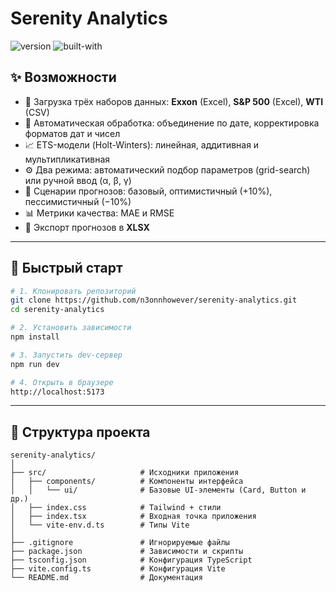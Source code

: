 # Serenity Analytics

![version](https://img.shields.io/badge/version-1.0.0-purple) 
![built-with](https://img.shields.io/badge/built%20with-React%20%2B%20TypeScript-%236F42C1)

## ✨ Возможности

- 📂 Загрузка трёх наборов данных: **Exxon** (Excel), **S&P 500** (Excel), **WTI** (CSV)  
- 🔄 Автоматическая обработка: объединение по дате, корректировка форматов дат и чисел  
- 📈 ETS-модели (Holt-Winters): линейная, аддитивная и мультипликативная  
- ⚙️ Два режима: автоматический подбор параметров (grid-search) или ручной ввод (α, β, γ)  
- 🔮 Сценарии прогнозов: базовый, оптимистичный (+10%), пессимистичный (−10%)  
- 📊 Метрики качества: MAE и RMSE  
- 💾 Экспорт прогнозов в **XLSX**  

---

## 🚀 Быстрый старт

```bash
# 1. Клонировать репозиторий
git clone https://github.com/n3onnhowever/serenity-analytics.git
cd serenity-analytics

# 2. Установить зависимости
npm install

# 3. Запустить dev-сервер
npm run dev

# 4. Открыть в браузере
http://localhost:5173
```

---

## 📂 Структура проекта

```
serenity-analytics/
│
├── src/                     # Исходники приложения
│   ├── components/          # Компоненты интерфейса
│   │   └── ui/              # Базовые UI-элементы (Card, Button и др.)
│   ├── index.css            # Tailwind + стили
│   ├── index.tsx            # Входная точка приложения
│   └── vite-env.d.ts        # Типы Vite
│
├── .gitignore               # Игнорируемые файлы
├── package.json             # Зависимости и скрипты
├── tsconfig.json            # Конфигурация TypeScript
├── vite.config.ts           # Конфигурация Vite
└── README.md                # Документация
```
